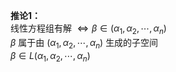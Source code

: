 **推论1：**  
线性方程组有解 $\Leftrightarrow\beta\in(\alpha_1,\alpha_2,\cdots,\alpha_n)$  
 $\beta$ 属于由 $(\alpha_1,\alpha_2,\cdots,\alpha_n)$ 生成的子空间  
 $\beta\in L(\alpha_1,\alpha_2,\cdots,\alpha_n)$  
